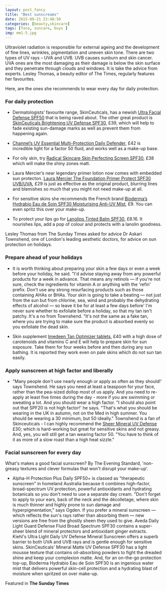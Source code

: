 ```yaml
---
layout: post_fancy
title: "Best sunscreams"
date: 2015-09-21 23:48:50
categories: [beauty,skincare]
tags: [face, suncare, buys ]
img: mm1-5.jpg
---
```


Ultraviolet radiation is responsible for external ageing and the development of fine lines, wrinkles, pigmentation and uneven skin tone. There are two types of UV rays – UVA and UVB. UVB causes sunburn and skin cancer. UVA ones are the most damaging as their damage is below the skin surface and they penetrate through clouds and windows. It is take the advice from experts. Lesley Thomas, a beauty editor of The Times, regularly features her favourites.

Here, are the ones she recommends to wear every day for daily protection.

### For daily protection ###
 
- Dermatologists’ favourite range, SkinCeuticals, has a newish [Ultra Facial Defense SPF50] that is being raved about. The other great product is [SkinCeuticals Brightening UV Defense SPF30], £39, which will help to fade existing sun-damage marks as well as prevent them from happening again.

- [Channel’s UV Essential Multi-Protection Daily Defender], £42 is incredible light for a factor 50 fluid, and works well as a make-up base. 

- For oily skin, try [Radical Skincare Skin Perfecting Screen SPF30], £38 which will make the shiny zones matt.

- Laura Mercier’s near legendary primer lotion now comes with embedded sun protecton. [Laura Mercier The Foundation Primer Protect SPF30 UVB/UVA], £29 is just as effective as the original product, blurring lines and blemishes so much that you might not need make-up at all.

- For sensitive skins she recommends the French brand [Bioderma’s Hydrabio Eau de Soin SPF30 Moisturising Anti-UV Mist], £9. You can even spritz this over your make-up.

- To protect your lips go for [Lanolips Tinted Balm SPF30], £8.16. It nourishes lips, add a pop of colour and protects with a lanolin goodness.   

Lesley Thomas from The Sunday Times asked for advice Dr Askari Townshend, one of London's leading aesthetic doctors, for advice on sun protection on holidays.


### Prepare ahead of your holidays ###

- It is worth thinking about preparing your skin a few days or even a week before your holiday, he said. "I'd advise staying away from any powerful products for a week in advance. That means any retinols — if you're not sure, check the ingredients for vitamin A or anything with the 'refin' prefix. Don't use any strong resurfacing products such as those containing AHAs or BHAs. Your skin is going to take a beating — not just from the sun but from chlorine, sea, wind and probably the dehydrating effects of alcohol — so leave it be for at least a few days before' I'm never sure whether to exfoliate before a holiday, so that my tan isn't patchy. It's a no from Townshend. "It's not the same as a fake tan, where you are trying to make sure the product is absorbed evenly so you exfoliate the dead skin. 

- Skin supplement [Imedeen Tan Optimizer tablets], £40 with a high dose of carotenoids and vitamins C and E will help to prepare skin for sun exposure. Take them for four weeks before and then during any sun bathing. It is reported they work even on pale skins which do not sun tan easily.

### Apply sunscreen at high factor and liberally ### 

- "Many people don't use nearly enough or apply as often   as they should!' says Townshend. He says you need at least a teaspoon for your face, rather than the pea-sized dollop most of us apply. And you need to re-apply at least five times during the day - more if you are swimming or sweating a lot. And you should wear a high factor. "I should also point out that SPF20 is not high factor!' he says. "That's what you should be wearing in the UK in autumn, not on the Med in high summer. You should be wearing a 30 minimum, but 50 ideally." Townshend is a fan of Skinceuticals - I can highly recommend the [Sheer Mineral UV Defense] £30; which is hard-working but great for sensitive skins and not greasy. And, yes, you will still get a tan wearing factor 50. "You have to think of it as more of a slow roast than a high heat sizzle." 

### Facial sunscreen for every day ###

What's makes a good facial sunscreen? By The Evening Standard, 'non-greasy textures and clever formulas that won't disrupt your make-up'. 

* Alpha-H Protection Plus Daily SPF50+ is classed as "therapeutic sunscreen" in homeland Australia because it combines high-factor, broad-spectrum UV protection, powerful antioxidants and hydrating botanicals so you don't need to use a separate day cream. "Don't forget to apply to your ears, back of the neck and the décolletage, where skin is much thinner and highly prone to sun damage and hyperpigmentation," says Ogden. If you prefer a mineral sunscreen — which reflects the sun's rays rather than absorbing them — new versions are free from the ghostly sheen they used to give. Aveda Daily Light Guard Defense Fluid Broad Spectrum SPF30 contains a super-sheer blend of mineral protectors and antioxidant ginger extracts. Kiehl's Ultra Light Daily UV Defense Mineral Sunscreen offers a superb barrier to both UVA and UVB rays and is gentle enough for sensitive skins. SkinCeuticals' Mineral Matte UV Defense SPF30 has a light mousse texture that contains oil-absorbing powders to fight the dreaded shine and keep your complexion matte. And, for an on-the-go protection top-up, Bioderma Hydrabio Eau de Soin SPF30 is an ingenious water mist that delivers powerful skin-cell protection and a hydrating blast of moisture when spritzed on over make-up. 

Featured in **The Sunday Times**

[Ultra Facial Defense SPF50]: https://www.dermacaredirect.co.uk/skinceuticals-ultra-facial-def-spf-50.html
[SkinCeuticals Brightening UV Defense SPF30]: https://www.dermacaredirect.co.uk/skinceuticals-brightening-uv-defense-spf-30.html?fo_c=715&fo_k=922dd53b06919436cf3cc7387f966f1e&fo_s=gplauk&gclid=Cj0KEQjw2ua8BRDeusOkl5qth4QBEiQA8BpQcAxaZwcMuAjNj_aAolITV-L2Ulh3xHWhgly_Ier8f0caAvc68P8HAQ
[Channel’s UV Essential Multi-Protection Daily Defender]: http://www.houseoffraser.co.uk/CHANEL+UV+ESSENTIEL+Multi-Protection+Defender+UV+SPF50/244822381,default,pd.html
[Radical Skincare Skin Perfecting Screen SPF30]: http://www.feelunique.com/p/Radical-Skincare-Skin-Perfecting-Screen-SPF30-40ml
[Laura Mercier The Foundation Primer Protect SPF30 UVB/UVA]: http://www.feelunique.com/p/Laura-Mercier-Foundation-Primer-SPF30-50ml?option=59856&gclid=Cj0KEQjw_eu8BRDC-YLHusmTmMEBEiQArW6c-B-QJFwdoNYuNS2yDdPdjvhrmexRWTTY6X97OFkQHPUaAtzJ8P8HAQ&gclsrc=aw.ds
[Bioderma’s Hydrabio Eau de Soin SPF30 Moisturising Anti-UV Mist]: http://www.feelunique.com/p/BIODERMA-Hydrabio-Eau-de-Soin-SPF30-50ml?option=64235&gclid=Cj0KEQjw_eu8BRDC-YLHusmTmMEBEiQArW6c-MOwlbYx0-KtoL9YdjLKUTUjzGG7-RrBAQ1EyEjxklYaAj-w8P8HAQ&gclsrc=aw.ds
[Lanolips Tinted Balm SPF30]: http://www.lookfantastic.com/lanolips-tinted-balm-spf-30-rose/11121836.html?utm_source=googleprod&utm_medium=cpc&utm_campaign=gp_bodycare&affil=thggpsad&switchcurrency=GBP&shippingcountry=GB&gclid=Cj0KEQjw_eu8BRDC-YLHusmTmMEBEiQArW6c-II_S8HRyA-gXo2mrqaJYi7dhz9aXT628b3x3kJzzpYaAmwL8P8HAQ&gclsrc=aw.ds&dclid=CLD8iOvDmc4CFWEw0wodTA8FTw
[Imedeen Tan Optimizer tablets]: http://www.lookfantastic.com/imedeen-tan-optimizer-60-tablets/10928772.html?utm_source=googleprod&utm_medium=cpc&utm_campaign=gp_bodycare&affil=thggpsad&switchcurrency=GBP&shippingcountry=GB&gclid=Cj0KEQjw_eu8BRDC-YLHusmTmMEBEiQArW6c-F765Vh8X2LiW1VcJxn12pfNzXUj-Nrp5TaWTIJ2Pj0aAu8H8P8HAQ&gclsrc=aw.ds&dclid=CKfB7LzEmc4CFeJ_2wodpJcKSQ
[Sheer Mineral UV Defense]: https://www.dermacaredirect.co.uk/skinceuticals-sheer-mineral-uv-defense-spf50.html?gclid=Cj0KEQjw_eu8BRDC-YLHusmTmMEBEiQArW6c-CpzrOkARJWcDfTwRhfyR0VEI7Q_P2LxvVuxHVb0CaYaAqzY8P8HAQ
